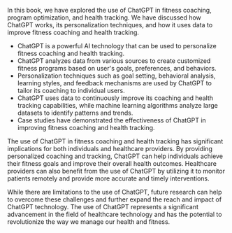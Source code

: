 

In this book, we have explored the use of ChatGPT in fitness coaching, program optimization, and health tracking. We have discussed how ChatGPT works, its personalization techniques, and how it uses data to improve fitness coaching and health tracking.

* ChatGPT is a powerful AI technology that can be used to personalize fitness coaching and health tracking.
* ChatGPT analyzes data from various sources to create customized fitness programs based on user's goals, preferences, and behaviors.
* Personalization techniques such as goal setting, behavioral analysis, learning styles, and feedback mechanisms are used by ChatGPT to tailor its coaching to individual users.
* ChatGPT uses data to continuously improve its coaching and health tracking capabilities, while machine learning algorithms analyze large datasets to identify patterns and trends.
* Case studies have demonstrated the effectiveness of ChatGPT in improving fitness coaching and health tracking.

The use of ChatGPT in fitness coaching and health tracking has significant implications for both individuals and healthcare providers. By providing personalized coaching and tracking, ChatGPT can help individuals achieve their fitness goals and improve their overall health outcomes. Healthcare providers can also benefit from the use of ChatGPT by utilizing it to monitor patients remotely and provide more accurate and timely interventions.

While there are limitations to the use of ChatGPT, future research can help to overcome these challenges and further expand the reach and impact of ChatGPT technology. The use of ChatGPT represents a significant advancement in the field of healthcare technology and has the potential to revolutionize the way we manage our health and fitness.
